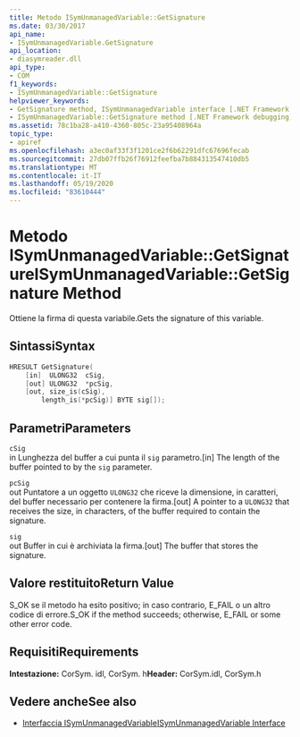 ```yaml
---
title: Metodo ISymUnmanagedVariable::GetSignature
ms.date: 03/30/2017
api_name:
- ISymUnmanagedVariable.GetSignature
api_location:
- diasymreader.dll
api_type:
- COM
f1_keywords:
- ISymUnmanagedVariable::GetSignature
helpviewer_keywords:
- GetSignature method, ISymUnmanagedVariable interface [.NET Framework debugging]
- ISymUnmanagedVariable::GetSignature method [.NET Framework debugging]
ms.assetid: 78c1ba28-a410-4360-805c-23a95408964a
topic_type:
- apiref
ms.openlocfilehash: a3ec0af33f3f1201ce2f6b62291dfc67696fecab
ms.sourcegitcommit: 27db07ffb26f76912feefba7b884313547410db5
ms.translationtype: MT
ms.contentlocale: it-IT
ms.lasthandoff: 05/19/2020
ms.locfileid: "83610444"
---
```

# <a name="isymunmanagedvariablegetsignature-method"></a><span data-ttu-id="cb055-102">Metodo ISymUnmanagedVariable::GetSignature</span><span class="sxs-lookup"><span data-stu-id="cb055-102">ISymUnmanagedVariable::GetSignature Method</span></span>
<span data-ttu-id="cb055-103">Ottiene la firma di questa variabile.</span><span class="sxs-lookup"><span data-stu-id="cb055-103">Gets the signature of this variable.</span></span>  
  
## <a name="syntax"></a><span data-ttu-id="cb055-104">Sintassi</span><span class="sxs-lookup"><span data-stu-id="cb055-104">Syntax</span></span>  
  
```cpp  
HRESULT GetSignature(  
    [in]  ULONG32  cSig,  
    [out] ULONG32  *pcSig,  
    [out, size_is(cSig),  
        length_is(*pcSig)] BYTE sig[]);  
```  
  
## <a name="parameters"></a><span data-ttu-id="cb055-105">Parametri</span><span class="sxs-lookup"><span data-stu-id="cb055-105">Parameters</span></span>  
 `cSig`  
 <span data-ttu-id="cb055-106">in Lunghezza del buffer a cui punta il `sig` parametro.</span><span class="sxs-lookup"><span data-stu-id="cb055-106">[in] The length of the buffer pointed to by the `sig` parameter.</span></span>  
  
 `pcSig`  
 <span data-ttu-id="cb055-107">out Puntatore a un oggetto `ULONG32` che riceve la dimensione, in caratteri, del buffer necessario per contenere la firma.</span><span class="sxs-lookup"><span data-stu-id="cb055-107">[out] A pointer to a `ULONG32` that receives the size, in characters, of the buffer required to contain the signature.</span></span>  
  
 `sig`  
 <span data-ttu-id="cb055-108">out Buffer in cui è archiviata la firma.</span><span class="sxs-lookup"><span data-stu-id="cb055-108">[out] The buffer that stores the signature.</span></span>  
  
## <a name="return-value"></a><span data-ttu-id="cb055-109">Valore restituito</span><span class="sxs-lookup"><span data-stu-id="cb055-109">Return Value</span></span>  
 <span data-ttu-id="cb055-110">S_OK se il metodo ha esito positivo; in caso contrario, E_FAIL o un altro codice di errore.</span><span class="sxs-lookup"><span data-stu-id="cb055-110">S_OK if the method succeeds; otherwise, E_FAIL or some other error code.</span></span>  
  
## <a name="requirements"></a><span data-ttu-id="cb055-111">Requisiti</span><span class="sxs-lookup"><span data-stu-id="cb055-111">Requirements</span></span>  
 <span data-ttu-id="cb055-112">**Intestazione:** CorSym. idl, CorSym. h</span><span class="sxs-lookup"><span data-stu-id="cb055-112">**Header:** CorSym.idl, CorSym.h</span></span>  
  
## <a name="see-also"></a><span data-ttu-id="cb055-113">Vedere anche</span><span class="sxs-lookup"><span data-stu-id="cb055-113">See also</span></span>

- [<span data-ttu-id="cb055-114">Interfaccia ISymUnmanagedVariable</span><span class="sxs-lookup"><span data-stu-id="cb055-114">ISymUnmanagedVariable Interface</span></span>](isymunmanagedvariable-interface.md)
